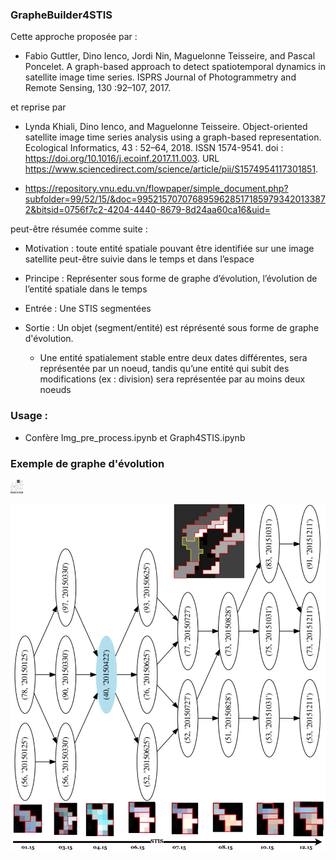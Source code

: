 ### GrapheBuilder4STIS

Cette approche proposée par : 

* Fabio Guttler, Dino Ienco, Jordi Nin, Maguelonne Teisseire, and Pascal Poncelet. A
graph-based approach to detect spatiotemporal dynamics in satellite image time series.
ISPRS Journal of Photogrammetry and Remote Sensing, 130 :92–107, 2017.

et reprise par 

 * Lynda Khiali, Dino Ienco, and Maguelonne Teisseire. Object-oriented satellite image
time series analysis using a graph-based representation. Ecological Informatics, 43 :
52–64, 2018. ISSN 1574-9541. doi : https://doi.org/10.1016/j.ecoinf.2017.11.003. URL
https://www.sciencedirect.com/science/article/pii/S1574954117301851.

 * https://repository.vnu.edu.vn/flowpaper/simple_document.php?subfolder=99/52/15/&doc=99521570707689596285171859793420133872&bitsid=0756f7c2-4204-4440-8679-8d24aa60ca16&uid= 

peut-être résumée comme suite :

 * Motivation : toute entité spatiale pouvant être identifiée sur une
image satellite peut-être suivie dans le temps et dans l’espace

 * Principe : Représenter sous forme de graphe d’évolution, l’évolution
de l’entité spatiale dans le temps

 * Entrée : Une STIS segmentées
  
 * Sortie : Un objet (segment/entité) est réprésenté sous forme de graphe d'évolution.
 
   * Une entité spatialement stable entre deux dates différentes, sera représentée par un noeud, tandis qu’une entité qui subit des
modifications (ex : division) sera représentée par au moins deux noeuds

### Usage : 

* Confère Img_pre_process.ipynb et Graph4STIS.ipynb

### Exemple de graphe d'évolution
<img src="./graph15_.png" width="20cm">

![alt tag](./graph15_.png)
